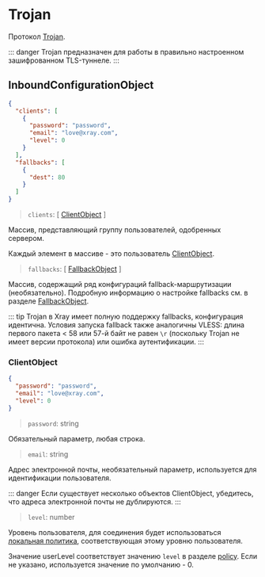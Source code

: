 # Trojan

Протокол [Trojan](https://trojan-gfw.github.io/trojan/protocol).

::: danger
Trojan предназначен для работы в правильно настроенном зашифрованном TLS-туннеле.
:::

## InboundConfigurationObject

```json
{
  "clients": [
    {
      "password": "password",
      "email": "love@xray.com",
      "level": 0
    }
  ],
  "fallbacks": [
    {
      "dest": 80
    }
  ]
}
```

> `clients`: \[ [ClientObject](#clientobject) \]

Массив, представляющий группу пользователей, одобренных сервером.

Каждый элемент в массиве - это пользователь [ClientObject](#clientobject).

> `fallbacks`: \[ [FallbackObject](../features/fallback.md) \]

Массив, содержащий ряд конфигураций fallback-маршрутизации (необязательно).
Подробную информацию о настройке fallbacks см. в разделе [FallbackObject](../features/fallback.md#fallbacks-конфигурация).

::: tip
Trojan в Xray имеет полную поддержку fallbacks, конфигурация идентична.
Условия запуска fallback также аналогичны VLESS: длина первого пакета < 58 или 57-й байт не равен `\r` (поскольку Trojan не имеет версии протокола) или ошибка аутентификации.
:::

### ClientObject

```json
{
  "password": "password",
  "email": "love@xray.com",
  "level": 0
}
```

> `password`: string

Обязательный параметр, любая строка.

> `email`: string

Адрес электронной почты, необязательный параметр, используется для идентификации пользователя.

::: danger
Если существует несколько объектов ClientObject, убедитесь, что адреса электронной почты не дублируются.
:::

> `level`: number

Уровень пользователя, для соединения будет использоваться [локальная политика](../policy.md#levelpolicyobject), соответствующая этому уровню пользователя.

Значение userLevel соответствует значению `level` в разделе [policy](../policy.md#policyobject). Если не указано, используется значение по умолчанию - 0.
